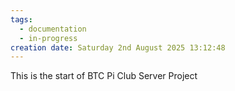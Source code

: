 ```yaml
---
tags:
  - documentation
  - in-progress
creation date: Saturday 2nd August 2025 13:12:48
---
```

This is the start of BTC Pi Club Server Project
